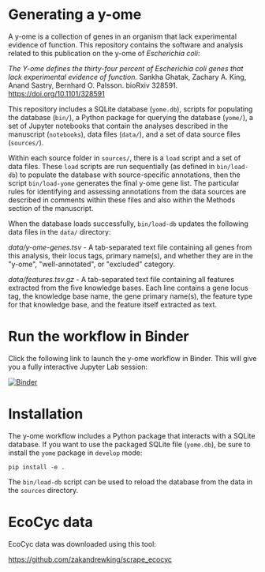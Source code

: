 # Generating a y-ome

A y-ome is a collection of genes in an organism that lack experimental evidence
of function. This repository contains the software and analysis related to this
publication on the y-ome of _Escherichia coli_:

*The Y-ome defines the thirty-four percent of Escherichia coli genes that lack
experimental evidence of function.* Sankha Ghatak, Zachary A. King, Anand
Sastry, Bernhard O. Palsson. bioRxiv 328591. https://doi.org/10.1101/328591

This repository includes a SQLite database (`yome.db`), scripts for populating
the database (`bin/`), a Python package for querying the database (`yome/`), a
set of Jupyter notebooks that contain the analyses described in the manuscript
(`notebooks`), data files (`data/`), and a set of data source files
(`sources/`).

Within each source folder in `sources/`, there is a `load` script and a set of
data files. These `load` scripts are run sequentially (as defined in
`bin/load-db`) to populate the database with source-specific annotations, then
the script `bin/load-yome` generates the final y-ome gene list. The particular
rules for identifying and assessing annotations from the data sources are
described in comments within these files and also within the Methods section of
the manuscript.

When the database loads successfully, `bin/load-db` updates the following data
files in the `data/` directory:

*data/y-ome-genes.tsv* - A tab-separated text file containing all genes from this
analysis, their locus tags, primary name(s), and whether they are in the
"y-ome", "well-annotated", or "excluded" category.

*data/features.tsv.gz* - A tab-separated text file containing all features extracted
from the five knowledge bases. Each line contains a gene locus tag, the
knowledge base name, the gene primary name(s), the feature type for that
knowledge base, and the feature itself extracted as text.

# Run the workflow in Binder

Click the following link to launch the y-ome workflow in Binder. This will give
you a fully interactive Jupyter Lab session:

[![Binder](https://mybinder.org/badge.svg)](https://mybinder.org/v2/gh/zakandrewking/y-ome/master?urlpath=lab/tree/notebooks)

# Installation

The y-ome workflow includes a Python package that interacts with a SQLite
database. If you want to use the packaged SQLite file (`yome.db`), be sure to
install the `yome` package in `develop` mode:

```
pip install -e .
```

The `bin/load-db` script can be used to reload the database from the data in the
`sources` directory.

# EcoCyc data

EcoCyc data was downloaded using this tool:

https://github.com/zakandrewking/scrape_ecocyc
